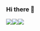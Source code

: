 ### Hi there 👋

<!--
**minseok5408/minseok5408** is a ✨ _special_ ✨ repository because its `README.md` (this file) appears on your GitHub profile.

Here are some ideas to get you started:

- 🔭 I’m currently working on ...
- 🌱 I’m currently learning ...
- 👯 I’m looking to collaborate on ...
- 🤔 I’m looking for help with ...
- 💬 Ask me about ...
- 📫 How to reach me: ...
- 😄 Pronouns: ...
- ⚡ Fun fact: ...
-->
<img src="https://img.shields.io/badge/-HTML-E34F26?style=flat&logo=HTML5&logoColor=white"/><img src="https://img.shields.io/badge/-CSS-1572B6?style=flat&logo=CSS3&logoColor=white"/><img src="https://img.shields.io/badge/-JavaScript-F7DF1E?style=flat&logo=JavaScript&logoColor=white"/>
